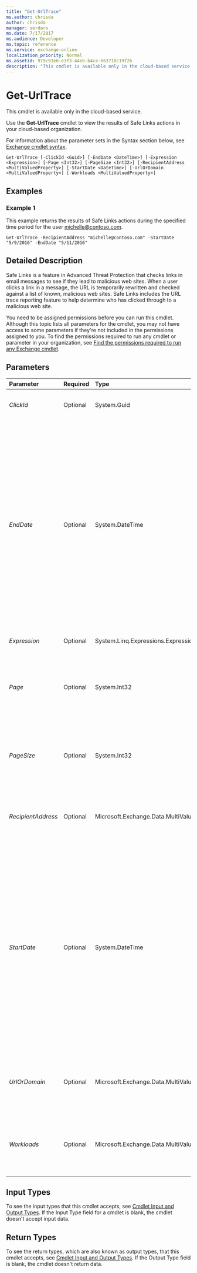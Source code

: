 ```yaml
---
title: "Get-UrlTrace"
ms.author: chrisda
author: chrisda
manager: serdars
ms.date: 7/17/2017
ms.audience: Developer
ms.topic: reference
ms.service: exchange-online
localization_priority: Normal
ms.assetid: 979c93e6-e3f3-44eb-b4ce-663718c19f2b
description: "This cmdlet is available only in the cloud-based service."
---
```


# Get-UrlTrace

This cmdlet is available only in the cloud-based service. 
  
Use the **Get-UrlTrace** cmdlet to view the results of Safe Links actions in your cloud-based organization.
  
For information about the parameter sets in the Syntax section below, see [Exchange cmdlet syntax](https://technet.microsoft.com/library/bb123552.aspx). 
  
```
Get-UrlTrace [-ClickId <Guid>] [-EndDate <DateTime>] [-Expression <Expression>] [-Page <Int32>] [-PageSize <Int32>] [-RecipientAddress <MultiValuedProperty>] [-StartDate <DateTime>] [-UrlOrDomain <MultiValuedProperty>] [-Workloads <MultiValuedProperty>]

```

## Examples
<a name="Examples"> </a>

### Example 1

This example returns the results of Safe Links actions during the specified time period for the user michelle@contoso.com.
  
```
Get-UrlTrace -RecipientAddress "michelle@contoso.com" -StartDate "5/9/2016" -EndDate "5/11/2016"
```

## Detailed Description
<a name="DetailedDescription"> </a>

Safe Links is a feature in Advanced Threat Protection that checks links in email messages to see if they lead to malicious web sites. When a user clicks a link in a message, the URL is temporarily rewritten and checked against a list of known, malicious web sites. Safe Links includes the URL trace reporting feature to help determine who has clicked through to a malicious web site. 
  
You need to be assigned permissions before you can run this cmdlet. Although this topic lists all parameters for the cmdlet, you may not have access to some parameters if they're not included in the permissions assigned to you. To find the permissions required to run any cmdlet or parameter in your organization, see [Find the permissions required to run any Exchange cmdlet](https://technet.microsoft.com/library/mt432940.aspx). 
  
## Parameters
<a name="DetailedDescription"> </a>

|**Parameter**|**Required**|**Type**|**Description**|
|:-----|:-----|:-----|:-----|
| _ClickId_ <br/> |Optional  <br/> |System.Guid  <br/> |The  _ClickId_ parameter filters the results by the `ClickId` GUID value. <br/> |
| _EndDate_ <br/> |Optional  <br/> |System.DateTime  <br/> |The  _EndDate_ parameter specifies the end date of the date range. <br/> Use the short date format that's defined in the **Regional Options** settings on the computer where you're running the command. For example, if the computer is configured to use the short date format _mm_/ _dd_/ _yyyy_, enter 09/01/2015 to specify September 1, 2015. You can enter the date only, or you can enter the date and time of day. If you enter the date and time of day, enclose the value in quotation marks ("), for example,"09/01/2015 5:00 PM".  <br/> |
| _Expression_ <br/> |Optional  <br/> |System.Linq.Expressions.Expression  <br/> |This parameter is reserved for internal Microsoft use.  <br/> |
| _Page_ <br/> |Optional  <br/> |System.Int32  <br/> |The  _Page_ parameter specifies the page number of the results you want to view. Valid input for this parameter is an integer between 1 and 1000. The default value is 1. <br/> |
| _PageSize_ <br/> |Optional  <br/> |System.Int32  <br/> |The  _PageSize_ parameter specifies the maximum number of entries per page. Valid input for this parameter is an integer between 1 and 5000. The default value is 1000. <br/> |
| _RecipientAddress_ <br/> |Optional  <br/> |Microsoft.Exchange.Data.MultiValuedProperty  <br/> |The  _RecipientAddress_ parameter filters the results by the recipient's email address. You can specify multiple values separated by commas. <br/> |
| _StartDate_ <br/> |Optional  <br/> |System.DateTime  <br/> |The  _StartDate_ parameter specifies the start date of the date range. <br/> Use the short date format that's defined in the **Regional Options** settings on the computer where you're running the command. For example, if the computer is configured to use the short date format _mm_/ _dd_/ _yyyy_, enter 09/01/2015 to specify September 1, 2015. You can enter the date only, or you can enter the date and time of day. If you enter the date and time of day, enclose the value in quotation marks ("), for example,"09/01/2015 5:00 PM".  <br/> |
| _UrlOrDomain_ <br/> |Optional  <br/> |Microsoft.Exchange.Data.MultiValuedProperty  <br/> |The  _UrlOrDomain_ parameter filters the results by the specified URL or domain value. <br/> You can specify multiple values separated by commas.  <br/> |
| _Workloads_ <br/> |Optional  <br/> |Microsoft.Exchange.Data.MultiValuedProperty  <br/> | The _Workloads_parameter filters the results by the specified workload. Valid values are:  <br/>  `Mail` <br/>  `OfficeClient` <br/>  `Other` <br/> |
   
## Input Types
<a name="InputTypes"> </a>

To see the input types that this cmdlet accepts, see [Cmdlet Input and Output Types](http://go.microsoft.com/fwlink/p/?linkId=616387). If the Input Type field for a cmdlet is blank, the cmdlet doesn't accept input data. 
  
## Return Types
<a name="ReturnTypes"> </a>

To see the return types, which are also known as output types, that this cmdlet accepts, see [Cmdlet Input and Output Types](http://go.microsoft.com/fwlink/p/?linkId=616387). If the Output Type field is blank, the cmdlet doesn't return data. 
  

